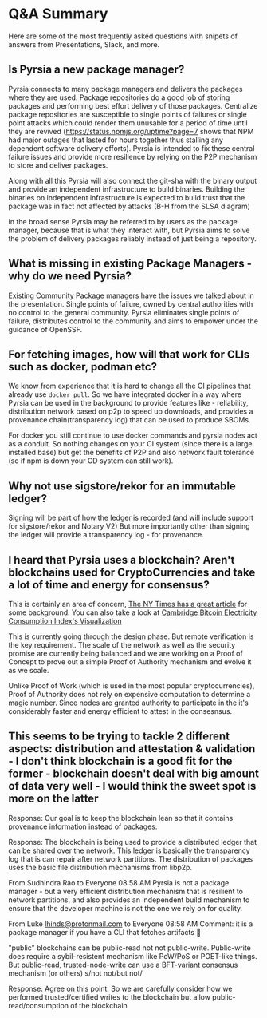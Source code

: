 # Q&A Summary

Here are some of the most frequently asked questions with snipets of answers from Presentations, Slack, and more.

## Is Pyrsia a new package manager?

Pyrsia connects to many package managers and delivers the packages where they are used. Package repositories do a good job of storing packages and performing best effort delivery of those packages. Centralize package repositories are susceptible to single points of failures or single point attacks which could render them unusable for a period of time until they are revived  (https://status.npmjs.org/uptime?page=7 shows that NPM had major outages that lasted for hours together thus stalling any dependent software delivery efforts). Pyrsia is intended to fix these central failure issues and provide more resilience by relying on the P2P mechanism to store and deliver packages.

Along with all this Pyrsia will also connect the git-sha with the binary output and provide an independent infrastructure to build binaries. Building the binaries on independent infrastructure is expected to build trust that the package was in fact not affected by attacks (B-H from the SLSA diagram)

In the broad sense Pyrsia may be referred to by users as the package manager, because that is what they interact with, but Pyrsia aims to solve the problem of delivery packages reliably instead of just being a repository.

## What is missing in existing Package Managers - why do we need Pyrsia?

Existing Community Package managers have the issues we talked about in the presentation. Single points of failure, owned by central authorities with no control to the general community.
Pyrsia eliminates single points of failure, distributes control to the community and aims to empower under the guidance of OpenSSF.

## For fetching images, how will that work for CLIs such as docker, podman etc?

We know from experience that it is hard to change all the CI pipelines that already use `docker pull`. So we have integrated docker in a way where Pyrsia can be used in the background to provide features like - reliability, distribution network based on p2p to speed up downloads, and provides a provenance chain(transparency log) that can be used to produce SBOMs.

For docker you still continue to use docker commands and pyrsia nodes act as a conduit. So nothing changes on your CI system (since there is a large installed base) but get the benefits of P2P and also network fault tolerance (so if npm is down your CD system can still work).

## Why not use sigstore/rekor for an immutable ledger?

Signing will be part of how the ledger is recorded (and will include support for sigstore/rekor and Notary V2) But more importantly other than signing the ledger will provide a transparency log - for provenance.

## I heard that Pyrsia uses a blockchain? Aren't blockchains used for CryptoCurrencies and take a lot of time and energy for consensus?

This is certainly an area of concern, 
[The NY Times has a great article](https://www.nytimes.com/interactive/2021/09/03/climate/bitcoin-carbon-footprint-electricity.html)
for some background. You can also take a look at
[Cambridge Bitcoin Electricity Consumption Index's Visualization](https://ccaf.io/cbeci/mining_map)

This is currently going through the design phase. But remote verification is the key requirement. The scale of the network as well as the security promise are currently being balanced and we are working on a Proof of Concept to prove out a simple Proof of Authority mechanism and evolve it as we scale.

Unlike Proof of Work (which is used in the most popular cryptocurrencies), Proof of Authority does not rely on expensive computation to determine a magic number. Since nodes are granted authority to participate in the it's considerably faster and energy efficient to attest in the consesnsus.

## This seems to be trying to tackle 2 different aspects: distribution and attestation & validation - I don't think blockchain is a good fit for the former - blockchain doesn't deal with big amount of data very well -  I would think the sweet spot is more on the latter

Response: Our goal is to keep the blockchain lean so that it contains provenance information instead of packages.

Response: The blockchain is being used to provide a distributed ledger that can be shared over the network. This ledger is basically the transparency log that is can repair after network partitions. The distribution of packages uses the basic file distribution mechanisms from libp2p.

From Sudhindra Rao to Everyone 08:58 AM
Pyrsia is not a package manager - but a very efficient distribution mechanism that is resilient to network partitions, and also provides an independent build mechanism to ensure that the developer machine is not the one we rely on for quality.

From Luke lhinds@protonmail.com to Everyone 08:58 AM
Comment: it is a package manager if you have a CLI that fetches artifacts 🙂

"public" blockchains can be public-read not not public-write. Public-write does require a sybil-resistent mechanism like PoW/PoS or POET-like things. But public-read, trusted-node-write can use a BFT-variant consensus mechanism (or others)
s/not not/but not/

Response: Agree on this point. So we are carefully consider how we performed trusted/certified writes to the blockchain but allow public-read/consumption of the blockchain
